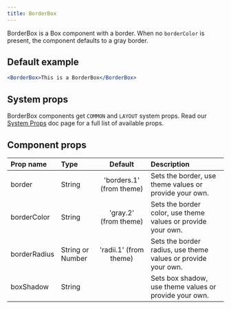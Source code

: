```yaml
---
title: BorderBox
---
```



BorderBox is a Box component with a border. When no `borderColor` is present, the component defaults to a gray border.

## Default example

```jsx live live
<BorderBox>This is a BorderBox</BorderBox>
```

## System props

BorderBox components get `COMMON` and `LAYOUT` system props. Read our [System Props](/system-props) doc page for a full list of available props.

## Component props

| Prop name | Type | Default | Description |
| :- | :- | :-: | :- |
| border | String | 'borders.1' (from theme) | Sets the border, use theme values or provide your own. |
| borderColor | String | 'gray.2' (from theme) | Sets the border color, use theme values or provide your own. |
| borderRadius | String or Number| 'radii.1' (from theme)| Sets the border radius, use theme values or provide your own. |
| boxShadow | String | | Sets box shadow, use theme values or provide your own. |
